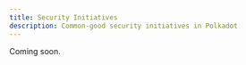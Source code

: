 ```yaml
---
title: Security Initiatives
description: Common-good security initiatives in Polkadot
---
```


Coming soon.
